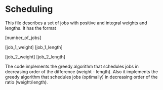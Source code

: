 # Scheduling

This file describes a set of jobs with positive and integral weights and lengths. It has the format

[number_of_jobs]

[job_1_weight] [job_1_length]

[job_2_weight] [job_2_length]


The code implements the greedy algorithm that schedules jobs in decreasing order of the difference (weight - length). Also it implements the greedy algorithm that schedules 
jobs (optimally) in decreasing order of the ratio (weight/length).
